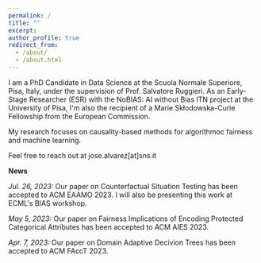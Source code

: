 ```yaml
---
permalink: /
title: ""
excerpt:
author_profile: true
redirect_from: 
  - /about/
  - /about.html
---
```


I am a PhD Candidate in Data Science at the Scuola Normale Superiore, Pisa, Italy, under the supervision of Prof. Salvatore Ruggieri. As an Early-Stage Researcher (ESR) with the NoBIAS: AI without Bias ITN project at the University of Pisa, I'm also the recipient of a Marie Skłodowska-Curie Fellowship from the European Commission. 

My research focuses on causality-based methods for algorithmoc fairness and machine learning.

Feel free to reach out at jose.alvarez[at]sns.it


**News**

*Jul. 26, 2023:* Our paper on Counterfactual Situation Testing has been accepted to ACM EAAMO 2023. I will also be presenting this work at ECML's BIAS workshop.

*May 5, 2023:* Our paper on Fairness Implications of Encoding Protected Categorical Attributes has been accepted to ACM AIES 2023.

*Apr. 7, 2023:* Our paper on Domain Adaptive Decivion Trees has been accepted to ACM FAccT 2023.

